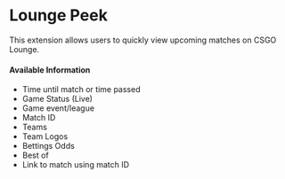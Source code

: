 # Lounge Peek

This extension allows users to quickly view upcoming matches on CSGO Lounge.

#### Available Information
- Time until match or time passed
- Game Status (Live)
- Game event/league
- Match ID
- Teams
- Team Logos
- Bettings Odds
- Best of
- Link to match using match ID
